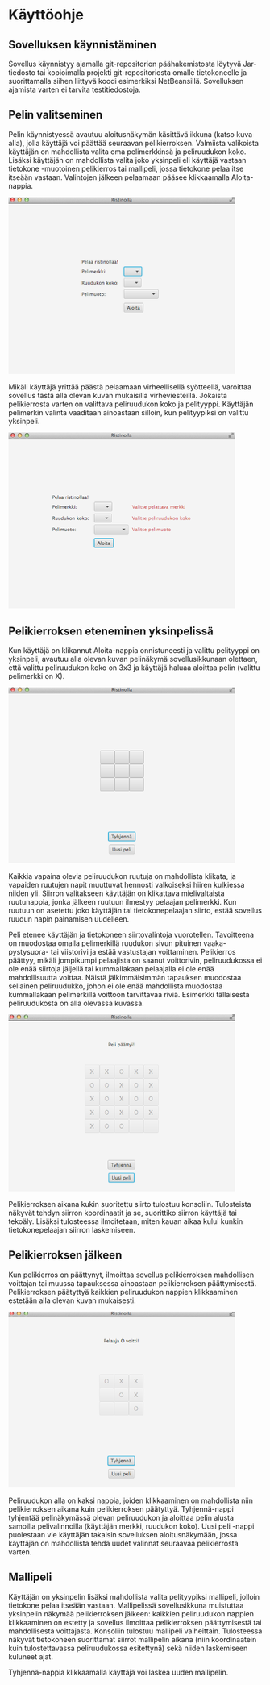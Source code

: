 # Käyttöohje

## Sovelluksen käynnistäminen
Sovellus käynnistyy ajamalla git-repositorion päähakemistosta löytyvä Jar-tiedosto tai kopioimalla projekti git-repositoriosta omalle tietokoneelle ja suorittamalla siihen liittyvä koodi esimerkiksi NetBeansillä. Sovelluksen ajamista varten ei tarvita testitiedostoja.

## Pelin valitseminen
Pelin käynnistyessä avautuu aloitusnäkymän käsittävä ikkuna (katso kuva alla), jolla käyttäjä voi päättää seuraavan pelikierroksen. Valmiista valikoista käyttäjän on mahdollista valita oma pelimerkkinsä ja peliruudukon koko. Lisäksi käyttäjän on mahdollista valita joko yksinpeli eli käyttäjä vastaan tietokone -muotoinen pelikierros tai mallipeli, jossa tietokone pelaa itse itseään vastaan. Valintojen jälkeen pelaamaan pääsee klikkaamalla Aloita-nappia.

<img src="https://github.com/heidihas/tira-harjoitustyo/blob/master/Dokumentaatio/Kuvia/Aloitusn%C3%A4kym%C3%A4.png" width="450">

Mikäli käyttäjä yrittää päästä pelaamaan virheellisellä syötteellä, varoittaa sovellus tästä alla olevan kuvan mukaisilla virheviesteillä. Jokaista pelikierrosta varten on valittava peliruudukon koko ja pelityyppi. Käyttäjän pelimerkin valinta vaaditaan ainoastaan silloin, kun pelityypiksi on valittu yksinpeli.

<img src="https://github.com/heidihas/tira-harjoitustyo/blob/master/Dokumentaatio/Kuvia/Virheviestit.png" width="450">

## Pelikierroksen eteneminen yksinpelissä
Kun käyttäjä on klikannut Aloita-nappia onnistuneesti ja valittu pelityyppi on yksinpeli, avautuu alla olevan kuvan pelinäkymä sovellusikkunaan olettaen, että valittu peliruudukon koko on 3x3 ja käyttäjä haluaa aloittaa pelin (valittu pelimerkki on X). 

<img src="https://github.com/heidihas/tira-harjoitustyo/blob/master/Dokumentaatio/Kuvia/Peliruudukko.png" width="450">

Kaikkia vapaina olevia peliruudukon ruutuja on mahdollista klikata, ja vapaiden ruutujen napit muuttuvat hennosti valkoiseksi hiiren kulkiessa niiden yli. Siirron valitakseen käyttäjän on klikattava mielivaltaista ruutunappia, jonka jälkeen ruutuun ilmestyy pelaajan pelimerkki. Kun ruutuun on asetettu joko käyttäjän tai tietokonepelaajan siirto, estää sovellus ruudun napin painamisen uudelleen.

Peli etenee käyttäjän ja tietokoneen siirtovalintoja vuorotellen. Tavoitteena on muodostaa omalla pelimerkillä ruudukon sivun pituinen vaaka- pystysuora- tai viistorivi ja estää vastustajan voittaminen. Pelikierros päättyy, mikäli jompikumpi pelaajista on saanut voittorivin, peliruudukossa ei ole enää siirtoja jäljellä tai kummallakaan pelaajalla ei ole enää mahdollisuutta voittaa. Näistä jälkimmäisimmän tapauksen muodostaa sellainen peliruudukko, johon ei ole enää mahdollista muodostaa kummallakaan pelimerkillä voittoon tarvittavaa riviä. Esimerkki tällaisesta peliruudukosta on alla olevassa kuvassa.

<img src="https://github.com/heidihas/tira-harjoitustyo/blob/master/Dokumentaatio/Kuvia/Mallipeli.png" width="450">

Pelikierroksen aikana kukin suoritettu siirto tulostuu konsoliin. Tulosteista näkyvät tehdyn siirron koordinaatit ja se, suorittiko siirron käyttäjä tai tekoäly. Lisäksi tulosteessa ilmoitetaan, miten kauan aikaa kului kunkin tietokonepelaajan siirron laskemiseen.

## Pelikierroksen jälkeen
Kun pelikierros on päättynyt, ilmoittaa sovellus pelikierroksen mahdollisen voittajan tai muussa tapauksessa ainoastaan pelikierroksen päättymisestä. Pelikierroksen päätyttyä kaikkien peliruudukon nappien klikkaaminen estetään alla olevan kuvan mukaisesti.

<img src="https://github.com/heidihas/tira-harjoitustyo/blob/master/Dokumentaatio/Kuvia/O-voitti.png" width="450">

Peliruudukon alla on kaksi nappia, joiden klikkaaminen on mahdollista niin pelikierroksen aikana kuin pelikierroksen päätyttyä. Tyhjennä-nappi tyhjentää pelinäkymässä olevan peliruudukon ja aloittaa pelin alusta samoilla pelivalinnoilla (käyttäjän merkki, ruudukon koko). Uusi peli -nappi puolestaan vie käyttäjän takaisin sovelluksen aloitusnäkymään, jossa käyttäjän on mahdollista tehdä uudet valinnat seuraavaa pelikierrosta varten.

## Mallipeli
Käyttäjän on yksinpelin lisäksi mahdollista valita pelityypiksi mallipeli, jolloin tietokone pelaa itseään vastaan. Mallipelissä sovellusikkuna muistuttaa yksinpelin näkymää pelikierroksen jälkeen: kaikkien peliruudukon nappien klikkaaminen on estetty ja sovellus ilmoittaa pelikierroksen päättymisestä tai mahdollisesta voittajasta. Konsoliin tulostuu mallipeli vaiheittain. Tulosteessa näkyvät tietokoneen suorittamat siirrot mallipelin aikana (niin koordinaatein kuin tulostettavassa peliruudukossa esitettynä) sekä niiden laskemiseen kuluneet ajat.

Tyhjennä-nappia klikkaamalla käyttäjä voi laskea uuden mallipelin.
